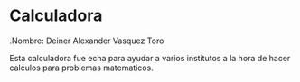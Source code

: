 # Calculadora

.Nombre: Deiner Alexander Vasquez Toro

Esta calculadora fue echa para ayudar a varios institutos a la hora de hacer calculos para problemas matematicos.
